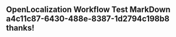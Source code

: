 <properties
ms.topic="hero-topic"
ms.test1="hero-topic"
ms.test2="test"/>


## OpenLocalization Workflow Test MarkDown a4c11c87-6430-488e-8387-1d2794c198b8 thanks!



<!--HONumber=Aug16_HO1-->


